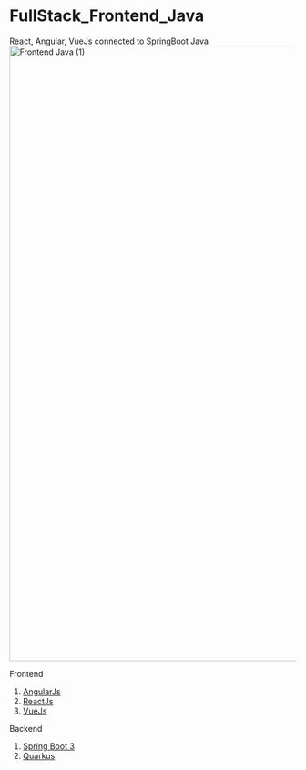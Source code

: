 # FullStack_Frontend_Java
React, Angular, VueJs connected to SpringBoot Java
<img width="1920" height="1080" alt="Frontend Java (1)" src="https://github.com/user-attachments/assets/1904cc96-fa8f-4d3f-a356-90d2688e908a" />


Frontend
1. [AngularJs](Frontend/Angular/README.md)
2. [ReactJs](Frontend/React/README.md)
3. [VueJs](Frontend/VueJs/README.md)

Backend
1. [Spring Boot 3](Backend/SpringBoot/README.md)
2. [Quarkus](Backend/quarkus/README.md)
